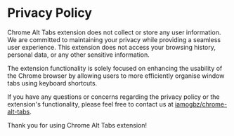 # Privacy Policy

Chrome Alt Tabs extension does not collect or store any user information.
We are committed to maintaining your privacy while providing a seamless user experience.
This extension does not access your browsing history, personal data, or any other sensitive information.

The extension functionality is solely focused on enhancing the usability of the Chrome browser
by allowing users to more efficiently organise window tabs using keyboard shortcuts.

If you have any questions or concerns regarding the privacy policy or the extension's functionality,
please feel free to contact us at [iamogbz/chrome-alt-tabs](https://github.com/iamogbz/chrome-alt-tabs).

Thank you for using Chrome Alt Tabs extension!
